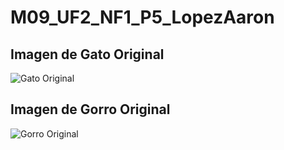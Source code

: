 # M09_UF2_NF1_P5_LopezAaron

## Imagen de Gato Original
![Gato Original](https://www.stickpng.com/es/img/animales/gatos/banye-gato-sorprendido)

##  Imagen de Gorro Original
![Gorro Original](https://www.stickpng.com/es/img/ropa/sombreros/gorro-policia-ruso)